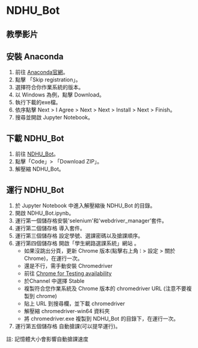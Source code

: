 # NDHU_Bot
## 教學影片

## 安裝 Anaconda
1. 前往 [Anaconda官網](https://www.anaconda.com/download)。
2. 點擊 「Skip registration」。
3. 選擇符合你作業系統的版本。
4. 以 Windows 為例，點擊 Download。
5. 執行下載的exe檔。
6. 依序點擊 Next > I Agree > Next > Next > Install > Next > Finish。
7. 搜尋並開啟 Jupyter Notebook。
   
## 下載 NDHU_Bot
1. 前往 [NDHU_Bot](https://github.com/HIHHIYAYAYOO/NDHU_Bot/tree/main)。
2. 點擊「Code」> 「Download ZIP」。
3. 解壓縮 NDHU_Bot。
   
## 運行 NDHU_Bot
1. 於 Jupyter Notebook 中進入解壓縮後 NDHU_Bot 的目錄。
2. 開啟 NDHU_Bot.ipynb。
3. 運行第一個儲存格安裝'selenium'和'webdriver_manager'套件。
4. 運行第二個儲存格 導入套件。
5. 運行第三個儲存格 設定學號、選課密碼以及搶課順序。
6. 運行第四個儲存格 開啟「學生網路選課系統」網站 。
   * 如果沒跳出分頁，更新 Chrome 版本(點擊右上角 ⁝ > 設定 > 關於 Chrome)，在運行一次。
   * 還是不行，需手動安裝 Chromedriver
   * 前往 [Chrome for Testing availability](https://googlechromelabs.github.io/chrome-for-testing/#stable)
   * 於Channel 中選擇 Stable
   * 複製符合您作業系統及 Chrome 版本的 chromedriver URL (注意不要複製到 chrome)
   * 貼上 URL 到搜尋欄，並下載 chromedriver 
   * 解壓縮 chromedriver-win64 資料夾
   * 將 chromedriver.exe 複製到 NDHU_Bot 的目錄下，在運行一次。
8. 運行第五個儲存格 自動搶課(可以提早運行)。

註: 記憶體大小會影響自動搶課速度
